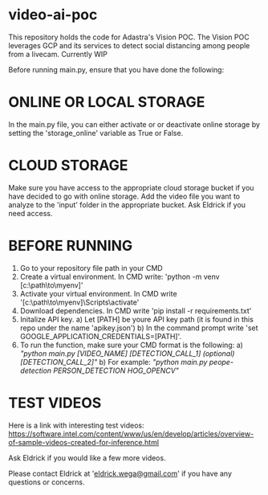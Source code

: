 # video-ai-poc
 
This repository holds the code for Adastra's Vision POC. The Vision POC leverages GCP and its services to detect social distancing among people from a livecam. Currently WIP

Before running main.py, ensure that you have done the following:

# ONLINE OR LOCAL STORAGE
In the main.py file, you can either activate or or deactivate online storage by setting the 'storage_online' variable as True or False.

# CLOUD STORAGE
Make sure you have access to the appropriate cloud storage bucket if you have decided to go with online storage. 
Add the video file you want to analyze to the 'input' folder in the appropriate bucket.
Ask Eldrick if you need access.

# BEFORE RUNNING
1) Go to your repository file path in your CMD
2) Create a virtual environment. In CMD write: 'python -m venv [c:\path\to\myenv]'
2) Activate your virtual environment. In CMD write '[c:\path\to\myenv]\Scripts\activate'
3) Download dependencies. In CMD write 'pip install -r requirements.txt'
4) Initalize API key.
	a) Let [PATH] be youre API key path (it is found in this repo under the name 'apikey.json')
	b) In the command prompt write 'set GOOGLE_APPLICATION_CREDENTIALS=[PATH]'.
5) To run the function, make sure your CMD format is the following: 
	a) _"python main.py [VIDEO_NAME] [DETECTION_CALL_1] (optional)[DETECTION_CALL_2]"_
	b) For example: _"python main.py peope-detection PERSON_DETECTION HOG_OPENCV"_
	
# TEST VIDEOS
Here is a link with interesting test videos:
https://software.intel.com/content/www/us/en/develop/articles/overview-of-sample-videos-created-for-inference.html

Ask Eldrick if you would like a few more videos.

Please contact Eldrick at 'eldrick.wega@gmail.com' if you have any questions or concerns.
